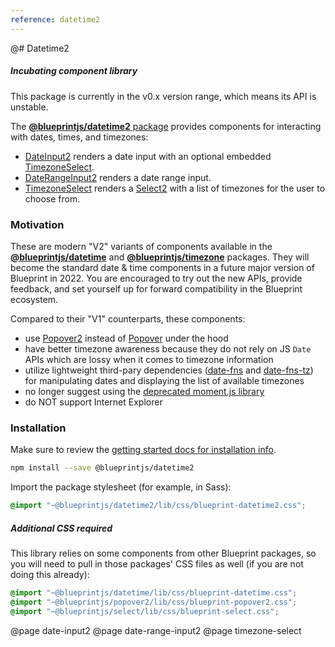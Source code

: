 ```yaml
---
reference: datetime2
---
```


@# Datetime2

<div class="@ns-callout @ns-intent-warning @ns-icon-warning-sign">
    <h5 class="@ns-heading">Incubating component library</h5>
    <p>This package is currently in the v0.x version range, which means its API is unstable.</p>
</div>

The [__@blueprintjs/datetime2__ package](https://www.npmjs.com/package/@blueprintjs/datetime2)
provides components for interacting with dates, times, and timezones:

- [DateInput2](#datetime2/date-input2) renders a date input with
    an optional embedded [TimezoneSelect](#datetime2/timezone-select).
- [DateRangeInput2](#datetime2/date-range-input2) renders a date range input.
- [TimezoneSelect](#datetime2/timezone-select) renders a [Select2](#select/select2)
  with a list of timezones for the user to choose from.

### Motivation

These are modern "V2" variants of components available in the
[__@blueprintjs/datetime__](#datetime) and [__@blueprintjs/timezone__](#timezone) packages.
They will become the standard date & time components in a future major version of Blueprint
in 2022. You are encouraged to try out the new APIs, provide feedback, and set yourself up
for forward compatibility in the Blueprint ecosystem.

Compared to their "V1" counterparts, these components:
- use [Popover2](#popover2-package/popover2) instead of [Popover](#core/components/popover)
  under the hood
- have better timezone awareness because they do not rely on JS `Date` APIs which are lossy
  when it comes to timezone information
- utilize lightweight third-pary dependencies ([date-fns](https://date-fns.org/) and
  [date-fns-tz](https://github.com/marnusw/date-fns-tz)) for manipulating dates and displaying
  the list of available timezones
- no longer suggest using the [deprecated moment.js library](https://momentjs.com/docs/#/-project-status/)
- do NOT support Internet Explorer

### Installation

Make sure to review the [getting started docs for installation info](#blueprint/getting-started).

```sh
npm install --save @blueprintjs/datetime2
```

Import the package stylesheet (for example, in Sass):

```scss
@import "~@blueprintjs/datetime2/lib/css/blueprint-datetime2.css";
```

<div class="@ns-callout @ns-intent-warning @ns-icon-warning-sign">
    <h5 class="@ns-heading">Additional CSS required</h5>

This library relies on some components from other Blueprint packages, so you will need to pull in those
packages' CSS files as well (if you are not doing this already):

```scss
@import "~@blueprintjs/datetime/lib/css/blueprint-datetime.css";
@import "~@blueprintjs/popover2/lib/css/blueprint-popover2.css";
@import "~@blueprintjs/select/lib/css/blueprint-select.css";
```
</div>

@page date-input2
@page date-range-input2
@page timezone-select
